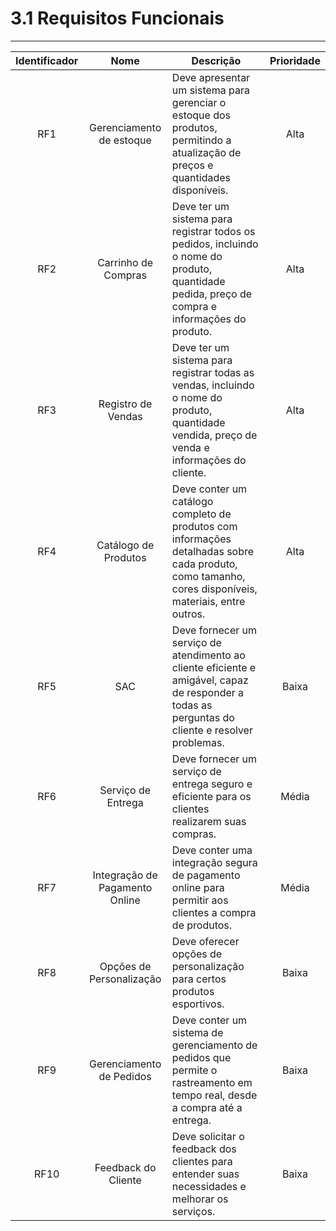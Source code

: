 # 3.1 Requisitos Funcionais

---

| Identificador |              Nome              | Descrição                                                                                                                                             | Prioridade |
| :-----------: | :----------------------------: | ----------------------------------------------------------------------------------------------------------------------------------------------------- | :--------: |
|      RF1      |    Gerenciamento de estoque    | Deve apresentar um sistema para gerenciar o estoque dos produtos, permitindo a atualização de preços e quantidades disponíveis.                       |    Alta    |
|      RF2      |      Carrinho de Compras       | Deve ter um sistema para registrar todos os pedidos, incluindo o nome do produto, quantidade pedida, preço de compra e informações do produto.        |    Alta    |
|      RF3      |       Registro de Vendas       | Deve ter um sistema para registrar todas as vendas, incluindo o nome do produto, quantidade vendida, preço de venda e informações do cliente.         |    Alta    |
|      RF4      |      Catálogo de Produtos      | Deve conter um catálogo completo de produtos com informações detalhadas sobre cada produto, como tamanho, cores disponíveis, materiais, entre outros. |    Alta    |
|      RF5      |              SAC               | Deve fornecer um serviço de atendimento ao cliente eficiente e amigável, capaz de responder a todas as perguntas do cliente e resolver problemas.     |   Baixa    |
|      RF6      |       Serviço de Entrega       | Deve fornecer um serviço de entrega seguro e eficiente para os clientes realizarem suas compras.                                                      |   Média    |
|      RF7      | Integração de Pagamento Online | Deve conter uma integração segura de pagamento online para permitir aos clientes a compra de produtos.                                                |   Média    |
|      RF8      |    Opções de Personalização    | Deve oferecer opções de personalização para certos produtos esportivos.                                                                               |   Baixa    |
|      RF9      |    Gerenciamento de Pedidos    | Deve conter um sistema de gerenciamento de pedidos que permite o rastreamento em tempo real, desde a compra até a entrega.                            |   Baixa    |
|     RF10      |      Feedback do Cliente       | Deve solicitar o feedback dos clientes para entender suas necessidades e melhorar os serviços.                                                        |   Baixa    |
